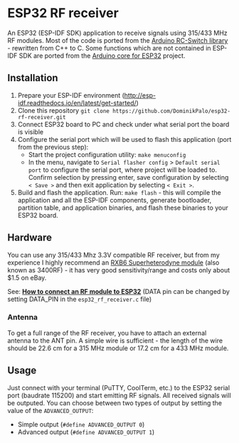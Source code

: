 # ESP32 RF receiver
An ESP32 (ESP-IDF SDK) application to receive signals using 315/433 MHz RF modules. Most of the code is ported from the [Arduino RC-Switch library](https://github.com/sui77/rc-switch) - rewritten from C++ to C. Some functions which are not contained in ESP-IDF SDK are ported from the [Arduino core for ESP32](https://github.com/espressif/arduino-esp32) project.

## Installation
1. Prepare your ESP-IDF environment (http://esp-idf.readthedocs.io/en/latest/get-started/)
2. Clone this repository `git clone https://github.com/DominikPalo/esp32-rf-receiver.git`
3. Connect ESP32 board to PC and check under what serial port the board is visible
4. Configure the serial port which will be used to flash this application (port from the previous step):
    * Start the project configuration utility: `make menuconfig`
    * In the menu, navigate to `Serial flasher config` > `Default serial port` to configure the serial port, where project will be loaded to. Confirm selection by pressing enter, save configuration by selecting `< Save >` and then exit application by selecting `< Exit >`.
5. Build and flash the application. Run: `make flash` - this will compile the application and all the ESP-IDF components, generate bootloader, partition table, and application binaries, and flash these binaries to your ESP32 board.

## Hardware
You can use any 315/433 Mhz 3.3V compatible RF receiver, but from my experience I highly recommend an [RXB6 Superheterodyne module](http://www.jmrth.com/en/images/proimages/RXB6_en_v3.pdf) (also known as 3400RF) - it has very good sensitivity/range and costs only about $1.5 on eBay.

See: [**How to connect an RF module to ESP32**](wiring.png?raw=true) 
(DATA pin can be changed by setting DATA_PIN in the `esp32_rf_receiver.c` file)

### Antenna
To get a full range of the RF receiver, you have to attach an external antenna to the ANT pin. A simple wire is sufficient - the length of the wire should be 22.6 cm for a 315 MHz module or 17.2 cm for a 433 MHz module.

## Usage
Just connect with your terminal (PuTTY, CoolTerm, etc.) to the ESP32 serial port (baudrate 115200) and start emitting RF signals. All received signals will be outputed. You can choose between two types of output by setting the value of the `ADVANCED_OUTPUT`:
* Simple output (`#define ADVANCED_OUTPUT 0`)
* Advanced output (`#define ADVANCED_OUTPUT 1`)

